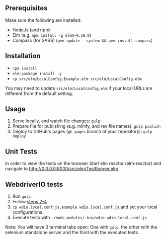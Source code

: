 ## Prerequisites

Make sure the following are installed:

* NodeJs (and npm)
* Elm (e.g. `npm install -g elm@~0.18.0`)
* Compass (for SASS) (`gem update --system && gem install compass`)

## Installation

* `npm install`
* `elm-package install -y`
* `cp src/elm/LocalConfig.Example.elm src/elm/LocalConfig.elm`

You may need to update `src/elm/LocalConfig.elm` if your local URLs are different from the default setting.

## Usage

1. Serve locally, and watch file changes: `gulp`
1. Prepare file for publishing (e.g. minify, and rev file names): `gulp publish`
1. Deploy to GitHub's pages (`gh-pages` branch of your repository): `gulp deploy`

## Unit Tests

In order to view the tests on the browser Start elm reactor (elm-reactor) and navigate to http://0.0.0.0:8000/src/elm/TestRunner.elm

## WebdriverIO tests

1. Run `gulp`
1. Follow [steps 2-4](http://webdriver.io/guide.html)
1. `cp wdio.local.conf.js.example wdio.local.conf.js` and set your local configurations.
1. Execute tests with `./node_modules/.bin/wdio wdio.local.conf.js`

Note: You will have 3 terminal tabs open: One with `gulp`, the other with the selenium standalone server and the third with the executed tests.
